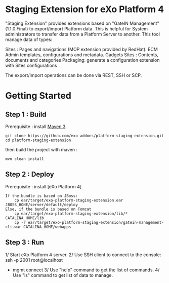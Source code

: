 Staging Extension for eXo Platform 4
====================================

"Staging Extension" provides extensions based on "GateIN Management" (1.1.0.Final) to export/import Platform data.
This is helpful for System administrators to transfer data from a Platform Server to another.
This tool manage data of types:

Sites : Pages and navigations (MOP extension provided by RedHat).
ECM Admin templates, configurations and metadata.
Gadgets
Sites : Contents, documents and categories
Packaging: generate a configuration extension with Sites configurations

The export/import operations can be done via REST, SSH or SCP.

Getting Started
===============

Step 1 :  Build 
----------------

Prerequisite : install [Maven 3](http://maven.apache.org/download.html).

    git clone https://github.com/exo-addons/platform-staging-extension.git
    cd platform-staging-extension

then build the project with maven :

    mvn clean install

Step 2 : Deploy 
---------------

Prerequisite : install [eXo Platform 4]

	If the bundle is based on JBoss:
		cp ear/target/exo-platform-staging-extension.ear JBOSS_HONE/server/default/deploy
	Else, if the bundle is based on Tomcat
		cp ear/target/exo-platform-staging-extension/lib/* CATALINA_HOME/lib
		cp -r ear/target/exo-platform-staging-extension/gatein-management-cli.war CATALINA_HOME/webapps

Step 3 : Run
------------

1/ Start eXo Platform 4 server.
2/ Use SSH client to connect to the console:
 ssh -p 2001 root@localhost
 *  mgmt connect
3/ Use "help" command to get the list of commands.
4/ Use "ls" command to get list of data to manage.